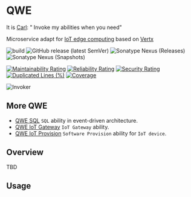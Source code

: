 # QWE

It
is [Carl](https://static.wikia.nocookie.net/dota2_gamepedia/images/e/eb/Vo_invoker_invo_spawn_01.mp3): "
Invoke my abilities when you need"

Microservice adapt
for [IoT edge computing](https://iot-analytics.com/iot-edge-computing-what-it-is-and-how-it-is-becoming-more-intelligent/)
based on [Vertx](https://vertx.io/)

![build](https://github.com/zero88/qwe/workflows/build-release/badge.svg?branch=main)
![GitHub release (latest SemVer)](https://img.shields.io/github/v/release/zero88/qwe?sort=semver)
![Sonatype Nexus (Releases)](https://img.shields.io/nexus/r/io.github.zero88.qwe/base?server=https%3A%2F%2Foss.sonatype.org%2F)
![Sonatype Nexus (Snapshots)](https://img.shields.io/nexus/s/io.github.zero88.qwe/base?server=https%3A%2F%2Foss.sonatype.org%2F)

[![Maintainability Rating](https://sonarcloud.io/api/project_badges/measure?project=zero88_qwe&metric=sqale_rating)](https://sonarcloud.io/dashboard?id=zero88_qwe)
[![Reliability Rating](https://sonarcloud.io/api/project_badges/measure?project=zero88_qwe&metric=reliability_rating)](https://sonarcloud.io/dashboard?id=zero88_qwe)
[![Security Rating](https://sonarcloud.io/api/project_badges/measure?project=zero88_qwe&metric=security_rating)](https://sonarcloud.io/dashboard?id=zero88_qwe)
[![Duplicated Lines (%)](https://sonarcloud.io/api/project_badges/measure?project=zero88_qwe&metric=duplicated_lines_density)](https://sonarcloud.io/dashboard?id=zero88_qwe)
[![Coverage](https://sonarcloud.io/api/project_badges/measure?project=zero88_qwe&metric=coverage)](https://sonarcloud.io/dashboard?id=zero88_qwe)

![Invoker](https://i.imgur.com/Hk5p2j2.gif "Invoker")

## More QWE

- [QWE SQL](https://github.com/zero88/qwe-sql) `SQL` ability in event-driven architecture.
- [QWE IoT Gateway](https://github.com/zero88/qwe-iot-gatway) `IoT Gateway` ability.
- [QWE IoT Provision](https://github.com/zero88/qwe-provision) `Software Provision` ability for `IoT device`.

## Overview

TBD

## Usage

